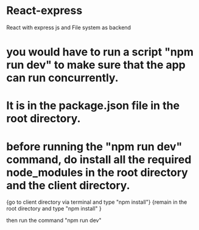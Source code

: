 # React-express
React with express js and File system as backend

# you would have to run a script "npm run dev" to make sure that the app can run concurrently.

# It is in the package.json file in the root directory.

# before running the "npm run dev" command, do install all the required node_modules in the root directory and the client directory.

{go to client directory via terminal and type "npm install"}
{remain in the root directory and type "npm install" }

then run the command "npm run dev"

